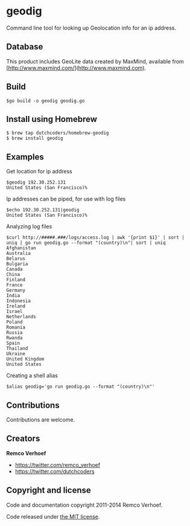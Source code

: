 # geodig
Command line tool for looking up Geolocation info for an ip address.

## Database
This product includes GeoLite data created by MaxMind, available from [http://www.maxmind.com/](http://www.maxmind.com).

## Build
```
$go build -o geodig geodig.go
```

## Install using Homebrew

```
$ brew tap dutchcoders/homebrew-geodig
$ brew install geodig
```

## Examples

Get location for ip address
```
$geodig 192.30.252.131
United States (San Francisco)%
```

Ip addresses can be piped, for use with log files
```
$echo 192.30.252.131|geodig
United States (San Francisco)%
```

Analyzing log files
```
$curl http://#####.###/logs/access.log | awk '{print $1}' | sort | uniq | go run geodig.go --format "(country)\n"| sort | uniq
Afghanistan
Australia
Belarus
Bulgaria
Canada
China
Finland
France
Germany
India
Indonesia
Ireland
Israel
Netherlands
Poland
Romania
Russia
Rwanda
Spain
Thailand
Ukraine
United Kingdom
United States
```

Creating a shell alias 
```
$alias geodig='go run geodig.go --format "(country)\n"'
```

## Contributions

Contributions are welcome.

## Creators

**Remco Verhoef**
- <https://twitter.com/remco_verhoef>
- <https://twitter.com/dutchcoders>

## Copyright and license

Code and documentation copyright 2011-2014 Remco Verhoef.

Code released under [the MIT license](LICENSE).
